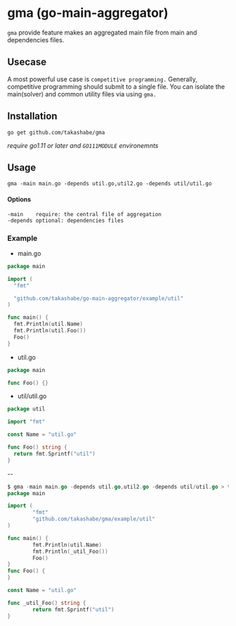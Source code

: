 # gma (go-main-aggregator)

`gma` provide feature makes an aggregated main file from main and dependencies files.

## Usecase

A most powerful use case is `competitive programming.` Generally, competitive programming should submit to a single file. You can isolate the main(solver) and common utility files via using `gma.`

## Installation

```
go get github.com/takashabe/gma
```

_require go1.11 or later and `GO111MODULE` environemnts_


## Usage

```
gma -main main.go -depends util.go,util2.go -depends util/util.go
```

#### Options

```
-main    require: the central file of aggregation
-depends optional: dependencies files
```

### Example

- main.go

```go
package main

import (
  "fmt"

  "github.com/takashabe/go-main-aggregator/example/util"
)

func main() {
  fmt.Println(util.Name)
  fmt.Println(util.Foo())
  Foo()
}
```

- util.go

```go
package main

func Foo() {}
```

- util/util.go

```go
package util

import "fmt"

const Name = "util.go"

func Foo() string {
  return fmt.Sprintf("util")
}
```

--

```go
$ gma -main main.go -depends util.go,util2.go -depends util/util.go > tmp
package main

import (
        "fmt"
        "github.com/takashabe/gma/example/util"
)

func main() {
        fmt.Println(util.Name)
        fmt.Println(_util_Foo())
        Foo()
}
func Foo() {
}

const Name = "util.go"

func _util_Foo() string {
        return fmt.Sprintf("util")
}
```
